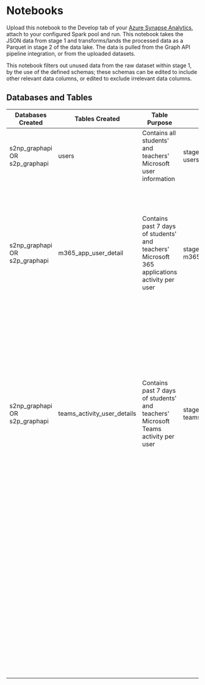 # Notebooks

Upload this notebook to the Develop tab of your [Azure Synapse Analytics](https://azure.microsoft.com/en-us/services/synapse-analytics/), attach to your configured Spark pool and run. This notebook takes the JSON data from stage 1 and transforms/lands the processed data as a Parquet in stage 2 of the data lake. The data is pulled from the Graph API pipeline integration, or from the uploaded datasets.

This notebook filters out unused data from the raw dataset within stage 1, by the use of the defined schemas; these schemas can be edited to include other relevant data columns, or edited to exclude irrelevant data columns.
## Databases and Tables
| Databases Created | Tables Created | Table Purpose | Data Source Used | Data Used |
| --- | --- | --- | --- | --- |
| s2np_graphapi OR s2p_graphapi | users | Contains all students' and teachers' Microsoft user information | stage 1np GraphAPI data: users.json | surname |
| | | | | givenName |
| | | | | userPrincipalName |
| | | | | givenName |
| s2np_graphapi OR s2p_graphapi | m365_app_user_detail | Contains past 7 days of students' and teachers' Microsoft 365 applications activity per user | stage 1np GraphAPI data: m365_app_user_detail.json | reportRefreshDate |
| | | | | userPrincipalName |
| | | | | lastActivityDate |
| | | | | lastActivationDate |
| | | | | details: \[reportPeriod, mobile, web, mac, windows, excel(Mobile)(Web)(Mac), oneNote(Mobile)(Web)(Mac), outlook(Mobile)(Web)(Mac), powerPoint(Mobile)(Web)(Mac), teams(Mobile)(Web)(Mac), word(Mobile)(Web)(Mac)\]|
| s2np_graphapi OR s2p_graphapi | teams_activity_user_details | Contains past 7 days of students' and teachers' Microsoft Teams activity per user | stage 1np GraphAPI data: teams_activity_user_details.json | reportRefreshDate |
| | | | | userPrincipalName |
| | | | | lastActivityDate |
| | | | | reportPeriod |
| | | | | isDeleted |
| | | | | deletedDate |
| | | | | isLicensed |
| | | | | hasOtherAction |
| | | | | privateChatMessageCount |
| | | | | teamsChatMessageCount |
| | | | | callCount |
| | | | | meetingCount |
| | | | | meetingsOrganizedCount |
| | | | | meetingsAttendedCount |
| | | | | adHocMeetingsOrganizedCount |
| | | | | adHocMeetingsAttendedCount |
| | | | | scheduledOneTimeMeetingsOrganizedCount |
| | | | | scheduledOneTimeMeetingsAttendedCount |
| | | | | scheduledRecurringMeetingsOrganizedCount |
| | | | | scheduledRecurringMeetingsAttendedCount |
| | | | | audioDuration |
| | | | | screenShareDuration |
| | | | | videoDuration |
| | | | | assignedProducts: \[assignedProducts\] |
